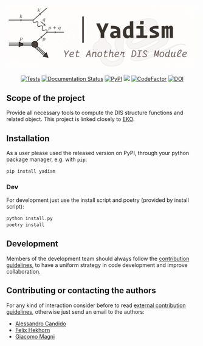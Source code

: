 <p align="center">
  <a href="https://n3pdf.github.io/yadism/"><img alt="Yadism" src="https://raw.githubusercontent.com/N3PDF/yadism/master/docs/_assets/logo/logo.png" width=600></a>
</p>

<p align="center">
  <a href="https://github.com/N3PDF/yadism/actions?query=workflow%3A%22yadism%22"><img alt="Tests" src="https://github.com/N3PDF/yadism/workflows/yadism/badge.svg"></a>
  <a href='https://yadism.readthedocs.io/en/latest/?badge=latest'><img src='https://readthedocs.org/projects/yadism/badge/?version=latest' alt='Documentation Status' /></a>
  <a href="https://pypi.org/project/yadism/"><img alt="PyPI" src="https://img.shields.io/pypi/v/yadism"/></a>
  <a href="https://codecov.io/gh/N3PDF/yadism"><img src="https://codecov.io/gh/N3PDF/yadism/branch/master/graph/badge.svg?token=qgCFyUQ6oG" /></a>
  <a href="https://www.codefactor.io/repository/github/n3pdf/yadism"><img src="https://www.codefactor.io/repository/github/n3pdf/yadism/badge?s=e5a00668b58574b5b056e1aca01c7b25d2c203f8" alt="CodeFactor" /></a>
  <a href="https://zenodo.org/badge/latestdoi/219968694"><img src="https://zenodo.org/badge/219968694.svg" alt="DOI"></a>
</p>

<!--Future Badges
/github/workflow/status/N3PDF/dis/yadism

use the ones provided by shields.io:
- example: https://img.shields.io/github/workflow/status/N3PDF/yadism

note: in order to make shields.io the repo must be public (or accessible to it in some way)

optional:
- Release-date (github):
  - /github/release-date/:user/:repo
- Downloads:
  - github: /github/downloads/:user/:repo/total
  - pypi: /pypi/:period/:packageName
- License:
  - pypi-license: /pypi/l/:packageName
  - github-license: /github/license/:user/:repo
- Activity:
  - open-issues (github): /github/issues/:user/:repo
  - open-pull-requests (github): /github/issues-pr/:user/:repo
- Code size:
  - github: /github/languages/code-size/:user/:repo
-->

## Scope of the project

Provide all necessary tools to compute the DIS structure functions and related object. This project is linked closely to [EKO](https://github.com/N3PDF/eko).

## Installation

As a user please used the released version on PyPI, through your python package
manager, e.g. with `pip`:

```sh
pip install yadism
```

### Dev

For development just use the install script and poetry (provided by install
script):

```sh
python install.py
poetry install
```

## Development

Members of the development team should always follow the [contribution
guidelines](.github/contributing.md), to have a uniform strategy in code
development and improve collaboration.

## Contributing or contacting the authors

For any kind of interaction consider before to read [external contribution
guidelines](.github/contributing.md#external-contributions), otherwise just send
an email to the authors:

- [Alessandro Candido](mailto:alessandro.candido@mi.infn.it)
- [Felix Hekhorn](mailto:felix.hekhorn@mi.infn.it)
- [Giacomo Magni](mailto:gmagni@nikhef.nl)
